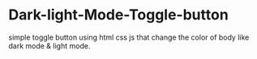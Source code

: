 # Dark-light-Mode-Toggle-button
simple toggle button using html css js that change the color of body like dark mode &amp; light mode.
